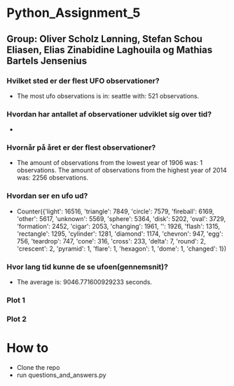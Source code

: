 # Python_Assignment_5

## Group: Oliver Scholz Lønning, Stefan Schou Eliasen, Elias Zinabidine Laghouila og Mathias Bartels Jensenius

### Hvilket sted er der flest UFO observationer?
* The most ufo observations is in: seattle with: 521 observations.

### Hvordan har antallet af observationer udviklet sig over tid?
* 

### Hvornår på året er der flest observationer?
* The amount of observations from the lowest year of 1906 was: 1 observations.
The amount of observations from the highest year of 2014 was: 2256 observations.

### Hvordan ser en ufo ud?
* Counter({'light': 16516, 'triangle': 7849, 'circle': 7579, 'fireball': 6169, 'other': 5617, 'unknown': 5569, 'sphere': 5364, 'disk': 5202, 'oval': 3729, 'formation': 2452, 'cigar': 2053, 'changing': 1961, '': 1926, 'flash': 1315, 'rectangle': 1295, 'cylinder': 1281, 'diamond': 1174, 'chevron': 947, 'egg': 756, 'teardrop': 747, 'cone': 316, 'cross': 233, 'delta': 7, 'round': 2, 'crescent': 2, 'pyramid': 1, 'flare': 1, 'hexagon': 1, 'dome': 1, 'changed': 1})

### Hvor lang tid kunne de se ufoen(gennemsnit)?
* The average is: 9046.771600929233 seconds.

### Plot 1

### Plot 2

# How to
* Clone the repo
* run questions_and_answers.py







